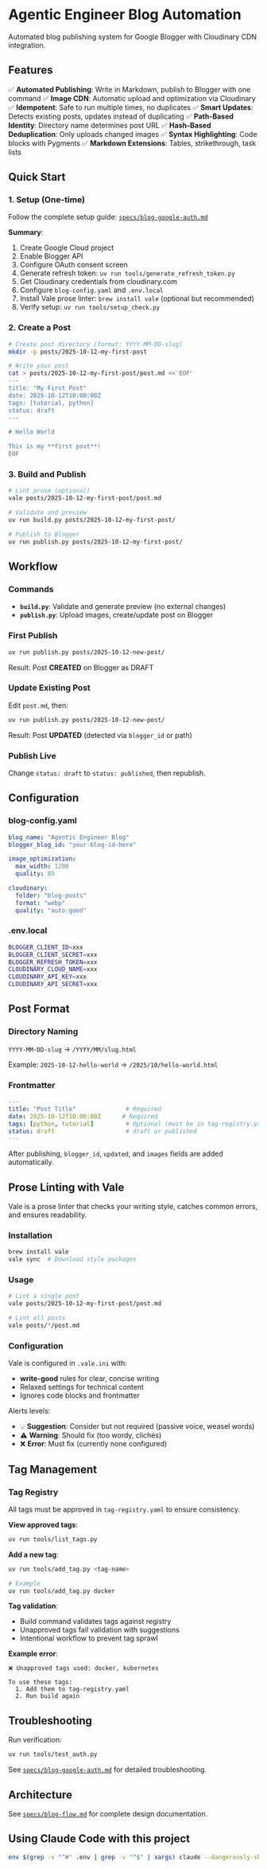 # Agentic Engineer Blog Automation

Automated blog publishing system for Google Blogger with Cloudinary CDN integration.

## Features

✅ **Automated Publishing**: Write in Markdown, publish to Blogger with one command
✅ **Image CDN**: Automatic upload and optimization via Cloudinary
✅ **Idempotent**: Safe to run multiple times, no duplicates
✅ **Smart Updates**: Detects existing posts, updates instead of duplicating
✅ **Path-Based Identity**: Directory name determines post URL
✅ **Hash-Based Deduplication**: Only uploads changed images
✅ **Syntax Highlighting**: Code blocks with Pygments
✅ **Markdown Extensions**: Tables, strikethrough, task lists

## Quick Start

### 1. Setup (One-time)

Follow the complete setup guide: [`specs/blog-google-auth.md`](specs/blog-google-auth.md)

**Summary**:
1. Create Google Cloud project
2. Enable Blogger API
3. Configure OAuth consent screen
4. Generate refresh token: `uv run tools/generate_refresh_token.py`
5. Get Cloudinary credentials from cloudinary.com
6. Configure `blog-config.yaml` and `.env.local`
7. Install Vale prose linter: `brew install vale` (optional but recommended)
8. Verify setup: `uv run tools/setup_check.py`

### 2. Create a Post

```bash
# Create post directory (format: YYYY-MM-DD-slug)
mkdir -p posts/2025-10-12-my-first-post

# Write your post
cat > posts/2025-10-12-my-first-post/post.md <<'EOF'
---
title: "My First Post"
date: 2025-10-12T10:00:00Z
tags: [tutorial, python]
status: draft
---

# Hello World

This is my **first post**!
EOF
```

### 3. Build and Publish

```bash
# Lint prose (optional)
vale posts/2025-10-12-my-first-post/post.md

# Validate and preview
uv run build.py posts/2025-10-12-my-first-post/

# Publish to Blogger
uv run publish.py posts/2025-10-12-my-first-post/
```

## Workflow

### Commands

- **`build.py`**: Validate and generate preview (no external changes)
- **`publish.py`**: Upload images, create/update post on Blogger

### First Publish

```bash
uv run publish.py posts/2025-10-12-new-post/
```

Result: Post **CREATED** on Blogger as DRAFT

### Update Existing Post

Edit `post.md`, then:

```bash
uv run publish.py posts/2025-10-12-new-post/
```

Result: Post **UPDATED** (detected via `blogger_id` or path)

### Publish Live

Change `status: draft` to `status: published`, then republish.

## Configuration

### blog-config.yaml

```yaml
blog_name: "Agentic Engineer Blog"
blogger_blog_id: "your-blog-id-here"

image_optimization:
  max_width: 1200
  quality: 85

cloudinary:
  folder: "blog-posts"
  format: "webp"
  quality: "auto:good"
```

### .env.local

```bash
BLOGGER_CLIENT_ID=xxx
BLOGGER_CLIENT_SECRET=xxx
BLOGGER_REFRESH_TOKEN=xxx
CLOUDINARY_CLOUD_NAME=xxx
CLOUDINARY_API_KEY=xxx
CLOUDINARY_API_SECRET=xxx
```

## Post Format

### Directory Naming

`YYYY-MM-DD-slug` → `/YYYY/MM/slug.html`

Example: `2025-10-12-hello-world` → `/2025/10/hello-world.html`

### Frontmatter

```yaml
---
title: "Post Title"              # Required
date: 2025-10-12T10:00:00Z      # Required
tags: [python, tutorial]         # Optional (must be in tag-registry.yaml)
status: draft                    # draft or published
---
```

After publishing, `blogger_id`, `updated`, and `images` fields are added automatically.

## Prose Linting with Vale

Vale is a prose linter that checks your writing style, catches common errors, and ensures readability.

### Installation

```bash
brew install vale
vale sync  # Download style packages
```

### Usage

```bash
# Lint a single post
vale posts/2025-10-12-my-first-post/post.md

# Lint all posts
vale posts/*/post.md
```

### Configuration

Vale is configured in `.vale.ini` with:
- **write-good** rules for clear, concise writing
- Relaxed settings for technical content
- Ignores code blocks and frontmatter

Alerts levels:
- 💡 **Suggestion**: Consider but not required (passive voice, weasel words)
- ⚠️ **Warning**: Should fix (too wordy, clichés)
- ❌ **Error**: Must fix (currently none configured)

## Tag Management

### Tag Registry

All tags must be approved in `tag-registry.yaml` to ensure consistency.

**View approved tags**:
```bash
uv run tools/list_tags.py
```

**Add a new tag**:
```bash
uv run tools/add_tag.py <tag-name>

# Example
uv run tools/add_tag.py docker
```

**Tag validation**:
- Build command validates tags against registry
- Unapproved tags fail validation with suggestions
- Intentional workflow to prevent tag sprawl

**Example error**:
```
❌ Unapproved tags used: docker, kubernetes

To use these tags:
  1. Add them to tag-registry.yaml
  2. Run build again
```

## Troubleshooting

Run verification:
```bash
uv run tools/test_auth.py
```

See [`specs/blog-google-auth.md`](specs/blog-google-auth.md) for detailed troubleshooting.

## Architecture

See [`specs/blog-flow.md`](specs/blog-flow.md) for complete design documentation.

## Using Claude Code with this project

```bash
env $(grep -v "^#" .env | grep -v "^$" | xargs) claude --dangerously-skip-permissions
```
